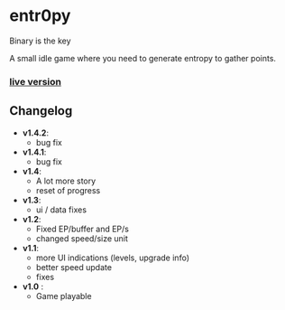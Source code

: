 # entr0py

Binary is the key

A small idle game where you need to generate entropy to gather points.

### [live version](https://klemek.github.io/entr0py/)

## Changelog

* **v1.4.2**:
    * bug fix
* **v1.4.1**:
    * bug fix
* **v1.4**:
    * A lot more story
    * reset of progress
* **v1.3**:
    * ui / data fixes
* **v1.2**:
    * Fixed EP/buffer and EP/s
    * changed speed/size unit
* **v1.1**:
    * more UI indications (levels, upgrade info)
    * better speed update
    * fixes
* **v1.0** :
    * Game playable